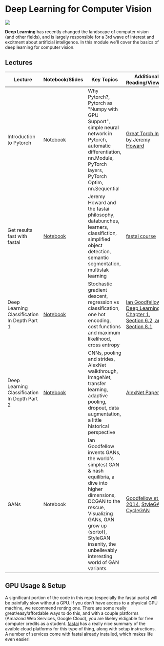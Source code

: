 # Deep Learning for Computer Vision

![](graphics/open_pose.gif)

**Deep Learning** has recently changed the landscape of computer vision (and other fields), and is largely responsible for a 3rd wave of interest and excitment about artificial intellgence. In this module we'll cover the basics of deep learning for computer vision. 

## Lectures

| Lecture | Notebook/Slides | Key Topics | Additional Reading/Viewing | 
| -------  | --------------- | ------------ | -------------------------- | 
| Introduction to Pytorch | [Notebook](https://github.com/unccv/deep_learning_for_computer_vision/blob/master/notebooks/introduction_to_pytorch.ipynb)| Why Pytorch?, Pytorch as "Numpy with GPU Support", simple neural network in Pytorch, automatic differentiation, nn.Module, PyTorch layers, PyTorch Optim, nn.Sequential | [Great Torch Intro by Jeremy Howard](https://pytorch.org/tutorials/beginner/nn_tutorial.html) |
| Get results fast with fastai | [Notebook](https://github.com/unccv/deep_learning_for_computer_vision/blob/master/notebooks/Get%20Results%20Fast%20with%20fastai.ipynb) | Jeremy Howard and the fastai philosophy, databunches, learners, classifiction, simplified object detection, semantic segmentation, multistak learning| [fastai course](https://github.com/fastai/course-v3)|
| Deep Learning Classification In Depth Part 1| [Notebook](https://github.com/unccv/deep_learning_for_computer_vision/blob/master/notebooks/image_classification_part_1.ipynb) |Stochastic gradient descent, regression vs classification, one hot encoding, cost functions and maximum likelihood, cross entropy | [Ian Goodfellow's Deep Learning - Chapter 1, Section 6.2, and Section 8.1](https://www.deeplearningbook.org/) |
| Deep Learning Classification In Depth Part 2| [Notebook](https://github.com/unccv/deep_learning_for_computer_vision/blob/master/notebooks/image_classification_part_2.ipynb) |CNNs, pooling and strides, AlexNet walkthrough, ImageNet, transfer learning, adaptive pooling, dropout, data augmentation, a little historical perspective | [AlexNet Paper](https://papers.nips.cc/paper/4824-imagenet-classification-with-deep-convolutional-neural-networks.pdf)|
|  GANs | Notebook | Ian Goodfellow invents GANs, the world's simplest GAN & nash equilibria, a dive into higher dimensions, DCGAN to the rescue, Visualizing GANs, GAN grow up (sortof), StyleGAN insanity, the unbelievably interesting world of GAN variants | [Goodfellow et al 2014](https://arxiv.org/pdf/1406.2661.pdf), [StyleGAN](https://arxiv.org/pdf/1812.04948.pdf), [CycleGAN](https://arxiv.org/pdf/1703.10593.pdf)|


## GPU Usage & Setup
A significant portion of the code in this repo (especially the fastai parts) will be painfully slow without a GPU. If you don't have access to a physical GPU machine, we recommend renting one. There are some really great/easy/affordable ways to do this, and with a couple platforms (Amazond Web Services, Google Cloud), you are likeley eldigable for free computer credits as a student. [fastai](https://course.fast.ai/start_salamander.html) has a really nice summary of the avaible cloud platforms for this type of thing, along with setup instructions. A number of services come with fastai already installed, which makes life even easier!


